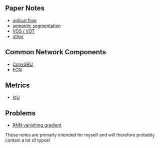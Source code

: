 ## **Paper Notes**

- [optical flow](https://github.com/CuijingChen/Paper_Notes/tree/master/Paper%20Notes/optical%20flow)
- [semantic segmentation](https://github.com/CuijingChen/Paper_Notes/tree/master/Paper%20Notes/semantic%20segmentation)
- [VOS / VOT](https://github.com/CuijingChen/Paper_Notes/tree/master/Paper%20Notes/VOS%26VOT)
- [other]() 



## **Common Network Components**

- [ConvGRU](https://github.com/CuijingChen/Notes/tree/master/Network%20Component/ConvGRU)
- [FCN](https://github.com/CuijingChen/Notes/tree/master/Network%20Component/FCN)



## **Metrics**

- [IoU](https://github.com/CuijingChen/Notes/tree/master/Metrics/IoU)



## **Problems**

- [RNN vanishing gradient](https://github.com/CuijingChen/Notes/blob/master/Problems/RNN%20vanishing%20gradient.md)





These notes are primarly intended for myself and will therefore probably contain a lot of typos!


